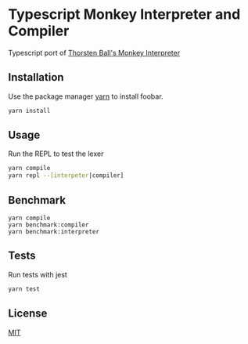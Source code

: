 # Typescript Monkey Interpreter and Compiler

Typescript port of [Thorsten Ball's Monkey Interpreter](https://interpreterbook.com/)

## Installation

Use the package manager [yarn](https://pip.pypa.io/en/stable/) to install foobar.

```bash
yarn install
```

## Usage

Run the REPL to test the lexer

```bash
yarn compile
yarn repl --[interpeter|compiler]
```

## Benchmark

```
yarn compile
yarn benchmark:compiler
yarn benchmark:interpreter
```

## Tests

Run tests with jest

```bash
yarn test
```

## License

[MIT](https://choosealicense.com/licenses/mit/)
